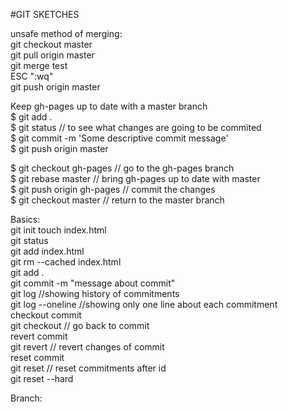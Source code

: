 #GIT SKETCHES 

unsafe method of merging:  
git checkout master  
git pull origin master  
git merge test  
ESC ":wq"  
git push origin master  
  
Keep gh-pages up to date with a master branch  
$ git add .  
$ git status // to see what changes are going to be commited  
$ git commit -m 'Some descriptive commit message'  
$ git push origin master  
  
$ git checkout gh-pages // go to the gh-pages branch  
$ git rebase master // bring gh-pages up to date with master  
$ git push origin gh-pages // commit the changes  
$ git checkout master // return to the master branch  
  
Basics:  
git init
touch index.html  
git status  
git add index.html  
git rm --cached index.html  
git add .  
git commit -m "message about commit"  
git log   //showing history of commitments  
git log --oneline //showing only one line about each commitment  
checkout commit  
git checkout <id of commit here>  // go back to commit  
revert commit  
git revert <id of commit here> // revert changes of commit  
reset commit  
git reset <id of commit here> // reset commitments after id  
git reset <id of commit here> --hard  

Branch:  
